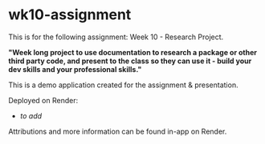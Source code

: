 # wk10-assignment


This is for the following assignment: Week 10 - Research Project.



**"Week long project to use documentation to research a package or other third party code, and present to the class so they can use it - build your dev skills and your professional skills."**



This is a demo application created for the assignment & presentation.



Deployed on Render:
- *to add*



Attributions and more information can be found in-app on Render.